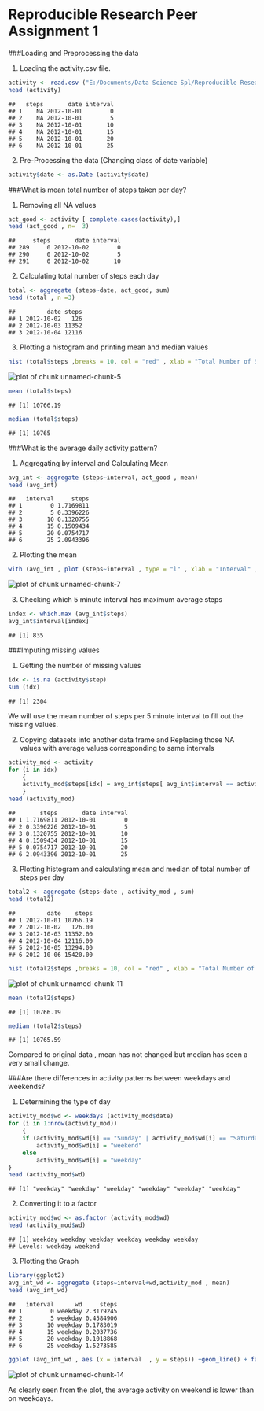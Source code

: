 Reproducible Research Peer Assignment 1
=============================================

###Loading and Preprocessing the data

1. Loading the activity.csv file.

```r
activity <- read.csv ("E:/Documents/Data Science Spl/Reproducible Research/Peer Assg 1/activity.csv")
head (activity)
```

```
##   steps       date interval
## 1    NA 2012-10-01        0
## 2    NA 2012-10-01        5
## 3    NA 2012-10-01       10
## 4    NA 2012-10-01       15
## 5    NA 2012-10-01       20
## 6    NA 2012-10-01       25
```

2. Pre-Processing the data (Changing  class of date variable)

```r
activity$date <- as.Date (activity$date)
```

###What is mean total number of steps taken per day?

1. Removing all NA values

```r
act_good <- activity [ complete.cases(activity),]
head (act_good , n=  3)
```

```
##     steps       date interval
## 289     0 2012-10-02        0
## 290     0 2012-10-02        5
## 291     0 2012-10-02       10
```

2. Calculating total number of steps each day

```r
total <- aggregate (steps~date, act_good, sum)
head (total , n =3)
```

```
##         date steps
## 1 2012-10-02   126
## 2 2012-10-03 11352
## 3 2012-10-04 12116
```

3. Plotting a histogram and printing mean and median values

```r
hist (total$steps ,breaks = 10, col = "red" , xlab = "Total Number of Step"  , main = "Total Steps in a Day")
```

![plot of chunk unnamed-chunk-5](figure/unnamed-chunk-5-1.png) 

```r
mean (total$steps)
```

```
## [1] 10766.19
```

```r
median (total$steps)
```

```
## [1] 10765
```

###What is the average daily activity pattern?
1. Aggregating by interval and Calculating Mean

```r
avg_int <- aggregate (steps~interval, act_good , mean)
head (avg_int)
```

```
##   interval     steps
## 1        0 1.7169811
## 2        5 0.3396226
## 3       10 0.1320755
## 4       15 0.1509434
## 5       20 0.0754717
## 6       25 2.0943396
```

2. Plotting the mean

```r
with (avg_int , plot (steps~interval , type = "l" , xlab = "Interval" , ylab = "Average Steps"))
```

![plot of chunk unnamed-chunk-7](figure/unnamed-chunk-7-1.png) 

3. Checking which 5 minute interval has maximum average steps

```r
index <- which.max (avg_int$steps)
avg_int$interval[index]
```

```
## [1] 835
```

###Imputing missing values

1. Getting the number of missing values

```r
idx <- is.na (activity$step)
sum (idx)
```

```
## [1] 2304
```

We will use the mean number of steps per 5 minute interval to fill out the missing values.

2. Copying datasets into another data frame and  Replacing those NA values with  average values corresponding to same intervals


```r
activity_mod <- activity
for (i in idx)
    {
    activity_mod$steps[idx] = avg_int$steps[ avg_int$interval == activity_mod$interval[idx]]
    }
head (activity_mod)
```

```
##       steps       date interval
## 1 1.7169811 2012-10-01        0
## 2 0.3396226 2012-10-01        5
## 3 0.1320755 2012-10-01       10
## 4 0.1509434 2012-10-01       15
## 5 0.0754717 2012-10-01       20
## 6 2.0943396 2012-10-01       25
```

3. Plotting histogram and calculating mean and median of total number of steps per day


```r
total2 <- aggregate (steps~date , activity_mod , sum)
head (total2)
```

```
##         date    steps
## 1 2012-10-01 10766.19
## 2 2012-10-02   126.00
## 3 2012-10-03 11352.00
## 4 2012-10-04 12116.00
## 5 2012-10-05 13294.00
## 6 2012-10-06 15420.00
```

```r
hist (total2$steps ,breaks = 10, col = "red" , xlab = "Total Number of Step"  , main = "Total Steps in a Day")
```

![plot of chunk unnamed-chunk-11](figure/unnamed-chunk-11-1.png) 

```r
mean (total2$steps)
```

```
## [1] 10766.19
```

```r
median (total2$steps)
```

```
## [1] 10765.59
```

Compared to original data , mean has not changed but median has seen a very small change.

###Are there differences in activity patterns between weekdays and weekends?

1. Determining the type of day

```r
activity_mod$wd <- weekdays (activity_mod$date)
for (i in 1:nrow(activity_mod))
    {
    if (activity_mod$wd[i] == "Sunday" | activity_mod$wd[i] == "Saturday")
        activity_mod$wd[i] = "weekend"
    else 
        activity_mod$wd[i] = "weekday"
}
head (activity_mod$wd)
```

```
## [1] "weekday" "weekday" "weekday" "weekday" "weekday" "weekday"
```

2. Converting it to a factor

```r
activity_mod$wd <- as.factor (activity_mod$wd)
head (activity_mod$wd)
```

```
## [1] weekday weekday weekday weekday weekday weekday
## Levels: weekday weekend
```

3. Plotting the Graph

```r
library(ggplot2)
avg_int_wd <- aggregate (steps~interval+wd,activity_mod , mean)
head (avg_int_wd)
```

```
##   interval      wd     steps
## 1        0 weekday 2.3179245
## 2        5 weekday 0.4584906
## 3       10 weekday 0.1783019
## 4       15 weekday 0.2037736
## 5       20 weekday 0.1018868
## 6       25 weekday 1.5273585
```

```r
ggplot (avg_int_wd , aes (x = interval  , y = steps)) +geom_line() + facet_grid (wd~.)+ xlab ("Interval") + ylab ("Average Number of Steps") + theme_bw()+ ggtitle("Weekend and Weekday Distribution")
```

![plot of chunk unnamed-chunk-14](figure/unnamed-chunk-14-1.png) 

As clearly seen from the plot, the average activity on weekend is lower than on weekdays.


